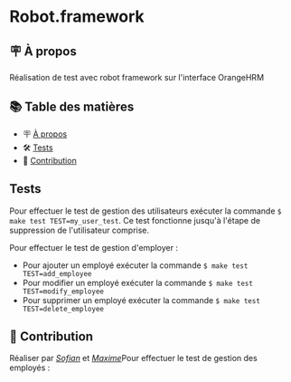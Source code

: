 # Robot.framework

## 🪧 À propos

Réalisation de test avec robot framework sur l'interface OrangeHRM


## 📚 Table des matières

- 🪧 [À propos](#à-propos)
- 🛠️ [Tests](#tests)
- 🤝 [Contribution](#contribution)  


## Tests

Pour effectuer le test de gestion des utilisateurs exécuter la commande `$ make test TEST=my_user_test`. Ce test fonctionne jusqu'à l'étape de suppression de l'utilisateur comprise.

Pour effectuer le test de gestion d'employer : 

- Pour ajouter un employé exécuter la commande `$ make test TEST=add_employee`
- Pour modifier un employé exécuter la commande `$ make test TEST=modify_employee`
- Pour supprimer un employé exécuter la commande `$ make test TEST=delete_employee`
## 🤝 Contribution

Réaliser par [*Sofian*](https://github.com/sofian-bali) et [*Maxime*](https://github.com/MaximeLemesle)Pour effectuer le test de gestion des employés :

